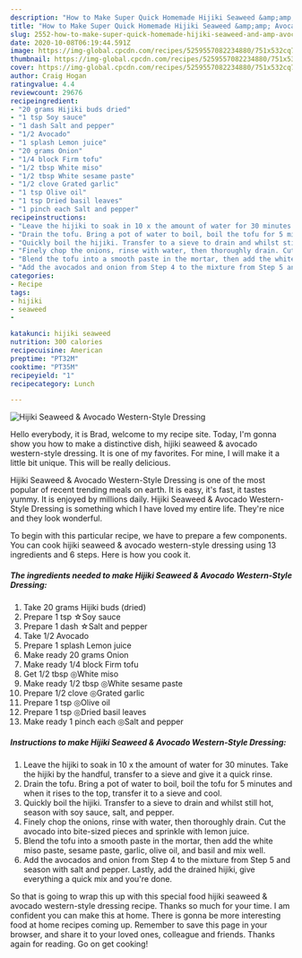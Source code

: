 ```yaml
---
description: "How to Make Super Quick Homemade Hijiki Seaweed &amp;amp; Avocado Western-Style Dressing"
title: "How to Make Super Quick Homemade Hijiki Seaweed &amp;amp; Avocado Western-Style Dressing"
slug: 2552-how-to-make-super-quick-homemade-hijiki-seaweed-and-amp-avocado-western-style-dressing
date: 2020-10-08T06:19:44.591Z
image: https://img-global.cpcdn.com/recipes/5259557082234880/751x532cq70/hijiki-seaweed-avocado-western-style-dressing-recipe-main-photo.jpg
thumbnail: https://img-global.cpcdn.com/recipes/5259557082234880/751x532cq70/hijiki-seaweed-avocado-western-style-dressing-recipe-main-photo.jpg
cover: https://img-global.cpcdn.com/recipes/5259557082234880/751x532cq70/hijiki-seaweed-avocado-western-style-dressing-recipe-main-photo.jpg
author: Craig Hogan
ratingvalue: 4.4
reviewcount: 29676
recipeingredient:
- "20 grams Hijiki buds dried"
- "1 tsp Soy sauce"
- "1 dash Salt and pepper"
- "1/2 Avocado"
- "1 splash Lemon juice"
- "20 grams Onion"
- "1/4 block Firm tofu"
- "1/2 tbsp White miso"
- "1/2 tbsp White sesame paste"
- "1/2 clove Grated garlic"
- "1 tsp Olive oil"
- "1 tsp Dried basil leaves"
- "1 pinch each Salt and pepper"
recipeinstructions:
- "Leave the hijiki to soak in 10 x the amount of water for 30 minutes. Take the hijiki by the handful, transfer to a sieve and give it a quick rinse."
- "Drain the tofu. Bring a pot of water to boil, boil the tofu for 5 minutes and when it rises to the top, transfer it to a sieve and cool."
- "Quickly boil the hijiki. Transfer to a sieve to drain and whilst still hot, season with soy sauce, salt, and pepper."
- "Finely chop the onions, rinse with water, then thoroughly drain. Cut the avocado into bite-sized pieces and sprinkle with lemon juice."
- "Blend the tofu into a smooth paste in the mortar, then add the white miso paste, sesame paste, garlic, olive oil, and basil and mix well."
- "Add the avocados and onion from Step 4 to the mixture from Step 5 and season with salt and pepper. Lastly, add the drained hijiki, give everything a quick mix and you&#39;re done."
categories:
- Recipe
tags:
- hijiki
- seaweed
- 

katakunci: hijiki seaweed  
nutrition: 300 calories
recipecuisine: American
preptime: "PT32M"
cooktime: "PT35M"
recipeyield: "1"
recipecategory: Lunch

---
```



![Hijiki Seaweed &amp; Avocado Western-Style Dressing](https://img-global.cpcdn.com/recipes/5259557082234880/751x532cq70/hijiki-seaweed-avocado-western-style-dressing-recipe-main-photo.jpg)

Hello everybody, it is Brad, welcome to my recipe site. Today, I'm gonna show you how to make a distinctive dish, hijiki seaweed &amp; avocado western-style dressing. It is one of my favorites. For mine, I will make it a little bit unique. This will be really delicious.



Hijiki Seaweed &amp; Avocado Western-Style Dressing is one of the most popular of recent trending meals on earth. It is easy, it's fast, it tastes yummy. It is enjoyed by millions daily. Hijiki Seaweed &amp; Avocado Western-Style Dressing is something which I have loved my entire life. They're nice and they look wonderful.


To begin with this particular recipe, we have to prepare a few components. You can cook hijiki seaweed &amp; avocado western-style dressing using 13 ingredients and 6 steps. Here is how you cook it.

<!--inarticleads1-->

##### The ingredients needed to make Hijiki Seaweed &amp; Avocado Western-Style Dressing:

1. Take 20 grams Hijiki buds (dried)
1. Prepare 1 tsp ☆Soy sauce
1. Prepare 1 dash ☆Salt and pepper
1. Take 1/2 Avocado
1. Prepare 1 splash Lemon juice
1. Make ready 20 grams Onion
1. Make ready 1/4 block Firm tofu
1. Get 1/2 tbsp ◎White miso
1. Make ready 1/2 tbsp ◎White sesame paste
1. Prepare 1/2 clove ◎Grated garlic
1. Prepare 1 tsp ◎Olive oil
1. Prepare 1 tsp ◎Dried basil leaves
1. Make ready 1 pinch each ◎Salt and pepper




<!--inarticleads2-->

##### Instructions to make Hijiki Seaweed &amp; Avocado Western-Style Dressing:

1. Leave the hijiki to soak in 10 x the amount of water for 30 minutes. Take the hijiki by the handful, transfer to a sieve and give it a quick rinse.
1. Drain the tofu. Bring a pot of water to boil, boil the tofu for 5 minutes and when it rises to the top, transfer it to a sieve and cool.
1. Quickly boil the hijiki. Transfer to a sieve to drain and whilst still hot, season with soy sauce, salt, and pepper.
1. Finely chop the onions, rinse with water, then thoroughly drain. Cut the avocado into bite-sized pieces and sprinkle with lemon juice.
1. Blend the tofu into a smooth paste in the mortar, then add the white miso paste, sesame paste, garlic, olive oil, and basil and mix well.
1. Add the avocados and onion from Step 4 to the mixture from Step 5 and season with salt and pepper. Lastly, add the drained hijiki, give everything a quick mix and you&#39;re done.




So that is going to wrap this up with this special food hijiki seaweed &amp; avocado western-style dressing recipe. Thanks so much for your time. I am confident you can make this at home. There is gonna be more interesting food at home recipes coming up. Remember to save this page in your browser, and share it to your loved ones, colleague and friends. Thanks again for reading. Go on get cooking!
